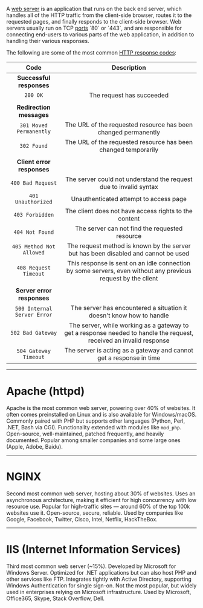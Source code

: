 A [web server](https://en.wikipedia.org/wiki/Web_server) is an application that runs on the back end server, which handles all of the HTTP traffic from the client-side browser, routes it to the requested pages, and finally responds to the client-side browser. Web servers usually run on TCP [ports](https://en.wikipedia.org/wiki/Port_\(computer_networking\)) `80` or `443`, and are responsible for connecting end-users to various parts of the web application, in addition to handling their various responses.

The following are some of the most common [HTTP response codes](https://developer.mozilla.org/en-US/docs/Web/HTTP/Status):

|            Code             |                                                     Description                                                     |
| :-------------------------: | :-----------------------------------------------------------------------------------------------------------------: |
|  **Successful responses**   |                                                                                                                     |
|          `200 OK`           |                                              The request has succeeded                                              |
|                             |                                                                                                                     |
|  **Redirection messages**   |                                                                                                                     |
|   `301 Moved Permanently`   |                           The URL of the requested resource has been changed permanently                            |
|         `302 Found`         |                           The URL of the requested resource has been changed temporarily                            |
|                             |                                                                                                                     |
| **Client error responses**  |                                                                                                                     |
|      `400 Bad Request`      |                          The server could not understand the request due to invalid syntax                          |
|     `401 Unauthorized`      |                                       Unauthenticated attempt to access page                                        |
|       `403 Forbidden`       |                                The client does not have access rights to the content                                |
|       `404 Not Found`       |                                   The server can not find the requested resource                                    |
|  `405 Method Not Allowed`   |                 The request method is known by the server but has been disabled and cannot be used                  |
|    `408 Request Timeout`    |    This response is sent on an idle connection by some servers, even without any previous request by the client     |
|                             |                                                                                                                     |
| **Server error responses**  |                                                                                                                     |
| `500 Internal Server Error` |                        The server has encountered a situation it doesn't know how to handle                         |
|      `502 Bad Gateway`      | The server, while working as a gateway to get a response needed to handle the request, received an invalid response |
|    `504 Gateway Timeout`    |                         The server is acting as a gateway and cannot get a response in time                         |

---

# Apache (httpd)

Apache is the most common web server, powering over 40% of websites. It often comes preinstalled on Linux and is also available for Windows/macOS. Commonly paired with PHP but supports other languages (Python, Perl, .NET, Bash via CGI). Functionality extended with modules like `mod_php`. Open-source, well-maintained, patched frequently, and heavily documented. Popular among smaller companies and some large ones (Apple, Adobe, Baidu).

---

# NGINX

Second most common web server, hosting about 30% of websites. Uses an asynchronous architecture, making it efficient for high concurrency with low resource use. Popular for high-traffic sites — around 60% of the top 100k websites use it. Open-source, secure, reliable. Used by companies like Google, Facebook, Twitter, Cisco, Intel, Netflix, HackTheBox.

---

# IIS (Internet Information Services)

Third most common web server (~15%). Developed by Microsoft for Windows Server. Optimized for .NET applications but can also host PHP and other services like FTP. Integrates tightly with Active Directory, supporting Windows Authentication for single sign-on. Not the most popular, but widely used in enterprises relying on Microsoft infrastructure. Used by Microsoft, Office365, Skype, Stack Overflow, Dell.